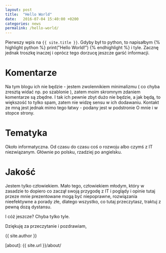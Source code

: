 ```yaml
---
layout: post
title:  "Hello World"
date:   2016-07-04 15:40:00 +0200
categories: news
permalink: /hello-world/
---
```


Pierwszy wpis na `{{ site.title }}`. Gdyby był to python, to napisałbym
{% highlight python %}
print("Hello World!")
{% endhighlight %}
i tyle. Zacznę jednak troszkę inaczej i oprócz tego dorzucę jeszcze garść informacji.

# Komentarze

Na tym blogu ich nie będzie - jestem zwolennikiem minimalizmu ( co chyba zresztą widać np. po szablonie ), zatem moim skromnym zdaniem komentarze są zbędne. I tak ich pewnie zbyt dużo nie będzie, a jak będą, to większość to tylko spam, zatem nie widzę sensu w ich dodawaniu. Kontakt ze mną jest jednak mimo tego łatwy - podany jest w podstronie O mnie i w stopce strony.

# Tematyka

Około informatyczna. Od czasu do czasu coś o rozwoju albo czymś z IT niezwiązanym. Głównie po polsku, rzadziej po angielsku.

# Jakość

Jestem tylko człowiekiem. Mało tego, człowiekiem młodym, który w zasadzie to dopiero co zaczął swoją przygodę z IT i poglądy i opinie tutaj przeze mnie prezentowane mogą być niepoprawne, rozwiązania nieefektywne a porady złe, dlatego wszystko, co tutaj przeczytasz, traktuj z pewną dozą dystansu.

I cóż jeszcze? Chyba tylko tyle.

Dziękuję za przeczytanie i pozdrawiam,

{{ site.author }}

[about]: {{ site.url }}/about/ 
